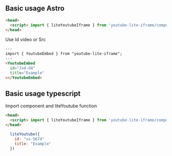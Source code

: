 ## Basic usage Astro
```html
<head>
  <script> import { liteYoutubeIframe } from 'youtube-lite-iframe/component';</script>
</head>
```
Use Id video or Src 
```html
---
import { YoutubeEmbed } from "youtube-lite-iframe";
---
<YoutubeEmbed
  id="Jvd-d4"
  title="Example"
></YoutubeEmbed>
```

## Basic usage typescript
Import component and liteYoutube function
```html
<head>
  <script> import { liteYoutubeIframe } from 'youtube-lite-iframe/component';</script>
</head>
```
```javascript
  liteYoutube({
    id: "vs-5674"
    title: "Example"
  })
```


